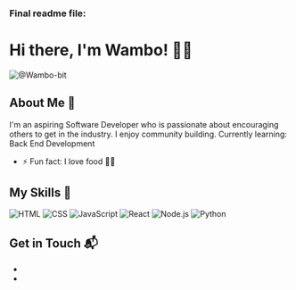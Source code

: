 ### Final readme file: 

# Hi there, I'm Wambo! 👋🏽

![@Wambo-bit](https://github.com/user-attachments/assets/dd30a6ad-88e3-470b-b64f-838fedf56cf5)


## About Me 🚀

I'm an aspiring Software Developer who is passionate about encouraging others to get in the industry. I enjoy community building.
Currently learning: Back End Development
- ⚡ Fun fact: I love food 💃🏽 

## My Skills 🧠

![HTML](https://img.shields.io/badge/-HTML-E34F26?style=flat-square&logo=html5&logoColor=white) 
![CSS](https://img.shields.io/badge/-CSS-1572B6?style=flat-square&logo=css3&logoColor=white) 
![JavaScript](https://img.shields.io/badge/-JavaScript-F7DF1E?style=flat-square&logo=javascript&logoColor=black) 
![React](https://img.shields.io/badge/-React-61DAFB?style=flat-square&logo=react&logoColor=black) 
![Node.js](https://img.shields.io/badge/-Node.js-339933?style=flat-square&logo=node.js&logoColor=white) 
![Python](https://img.shields.io/badge/python-3670A0?style=for-the-badge&logo=python&logoColor=ffdd54)



## Get in Touch 📬


- [LinkedIn]:https://www.linkedin.com/in/mary-muthima-6705932b7/
- [Twitter]:https://x.com/Mary_Wambui1?t=6E_TEDvCWNfcILVPjULQEQ&s=08
